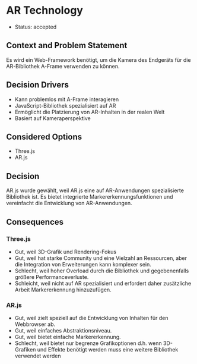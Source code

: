 # AR Technology

- Status: accepted

## Context and Problem Statement

Es wird ein Web-Framework benötigt, um die Kamera des Endgeräts für die AR-Bibliothek A-Frame verwenden zu können.

## Decision Drivers

- Kann problemlos mit A-Frame interagieren
- JavaScript-Bibliothek spezialisiert auf AR
- Ermöglicht die Platzierung von AR-Inhalten in der realen Welt
- Basiert auf Kameraperspektive

## Considered Options

- Three.js
- AR.js

## Decision

AR.js wurde gewählt, weil AR.js eine auf AR-Anwendungen spezialisierte Bibliothek ist. Es bietet integrierte Markererkennungsfunktionen und vereinfacht die Entwicklung von AR-Anwendungen.

## Consequences

### Three.js

- Gut, weil 3D-Grafik und Rendering-Fokus
- Gut, weil hat starke Community und eine Vielzahl an Ressourcen, aber die Integration von Erweiterungen kann komplexer sein.
- Schlecht, weil hoher Overload durch die Bibliothek und gegebenenfalls größere Performanceverluste.
- Schleicht, weil nicht auf AR spezialisiert und erfordert daher zusätzliche Arbeit Markererkennung hinzuzufügen.

### AR.js

- Gut, weil zielt speziell auf die Entwicklung von Inhalten für den Webbrowser ab.
- Gut, weil einfaches Abstraktionsniveau.
- Gut, weil bietet einfache Markererkennung.
- Schlecht, weil bietet nur begrenze Grafikoptionen d.h. wenn 3D-Grafiken und Effekte benötigt werden muss eine weitere Bibliothek verwendet werden


